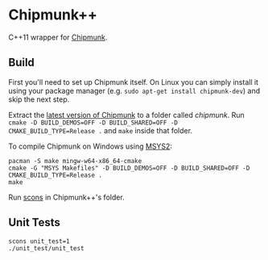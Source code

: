 Chipmunk++
==========

C++11 wrapper for [Chipmunk](http://chipmunk-physics.net/).


Build
-----

First you'll need to set up Chipmunk itself. On Linux you can simply install it
using your package manager (e.g. `sudo apt-get install chipmunk-dev`) and skip
the next step.

Extract the [latest version of Chipmunk](http://chipmunk-physics.net/release/ChipmunkLatest.tgz) to a folder called
*chipmunk*. Run `cmake -D BUILD_DEMOS=OFF -D BUILD_SHARED=OFF -D CMAKE_BUILD_TYPE=Release .` and `make` inside that
folder.

To compile Chipmunk on Windows using [MSYS2](http://msys2.sourceforge.net/):
```
pacman -S make mingw-w64-x86_64-cmake
cmake -G "MSYS Makefiles" -D BUILD_DEMOS=OFF -D BUILD_SHARED=OFF -D CMAKE_BUILD_TYPE=Release .
make
```

Run [scons](http://scons.org/) in Chipmunk++'s folder.

Unit Tests
----------

```
scons unit_test=1
./unit_test/unit_test
```
